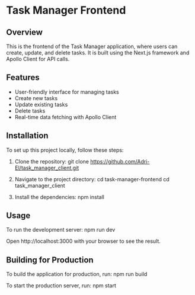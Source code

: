 # Task Manager Frontend

## Overview
This is the frontend of the Task Manager application, where users can create, update, and delete tasks. It is built using the Next.js framework and Apollo Client for API calls.

## Features
- User-friendly interface for managing tasks
- Create new tasks
- Update existing tasks
- Delete tasks
- Real-time data fetching with Apollo Client

## Installation
To set up this project locally, follow these steps:

1. Clone the repository:
    git clone https://github.com/Adri-El/task_manager_client.git

2. Navigate to the project directory: cd task-manager-frontend
    cd task_manager_client

3. Install the dependencies:
    npm install

## Usage
To run the development server:
    npm run dev

Open http://localhost:3000 with your browser to see the result.

## Building for Production
To build the application for production, run:
    npm run build

To start the production server, run:
npm start



